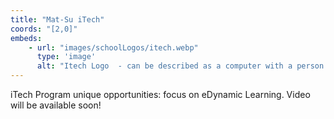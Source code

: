 ```yaml
---
title: "Mat-Su iTech"
coords: "[2,0]"
embeds: 
    - url: "images/schoolLogos/itech.webp"
      type: 'image'
      alt: "Itech Logo  - can be described as a computer with a person on the screen."
---
```


iTech Program unique opportunities: focus on eDynamic Learning.  Video will be available soon!

